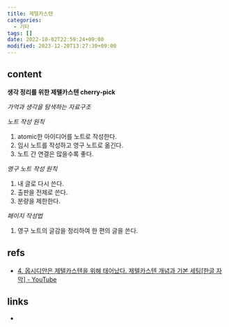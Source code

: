 ```yaml
---
title: 제텔카스텐
categories:
  - 기타
tags: []
date: 2022-10-02T22:59:24+09:00
modified: 2023-12-20T13:27:30+09:00
---
```


## content
**생각 정리를 위한 제텔카스텐 cherry-pick**

*가억과 생각을 탐색하는 자료구조*

*노트 작성 원칙*
1. atomic한 아이디어를 노트로 작성한다.
2. 임시 노트를 작성하고 영구 노트로 옮긴다.
3. 노트 간 연결은 많을수록 좋다.

*영구 노트 작성 원칙*
1. 내 글로 다시 쓴다.
2. 출판을 전제로 쓴다.
3. 분량을 제한한다.

*페이지 작성법*
1. 영구 노트의 글감을 정리하여 한 편의 글을 쓴다.


## refs
- [4. 옵시디안은 제텔카스텐을 위해 태어났다. 제텔카스텐 개념과 기본 세팅[한글 자막] - YouTube](https://www.youtube.com/watch?v=dXzfLOCEDaw&list=PLy4SLsxzyLUUJlu0L-_U7c1jy_bqvPMR6&index=5&ab_channel=%EC%9E%91%EA%B0%80%EC%9D%98%EB%B0%A9)


## links
- 

